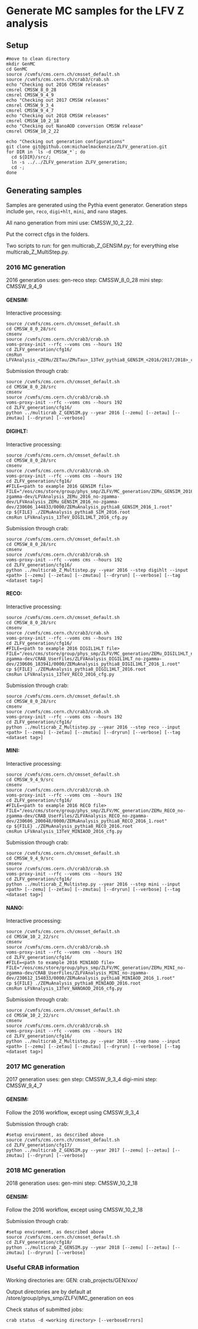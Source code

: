 # Generate MC samples for the LFV Z analysis

## Setup

```
#move to clean directory
mkdir GenMC
cd GenMC
source /cvmfs/cms.cern.ch/cmsset_default.sh
source /cvmfs/cms.cern.ch/crab3/crab.sh
echo "Checking out 2016 CMSSW releases"
cmsrel CMSSW_8_0_28
cmsrel CMSSW_9_4_9
echo "Checking out 2017 CMSSW releases"
cmsrel CMSSW_9_3_4
cmsrel CMSSW_9_4_7
echo "Checking out 2018 CMSSW releases"
cmsrel CMSSW_10_2_18
echo "Checking out NanoAOD conversion CMSSW release"
cmsrel CMSSW_10_2_22

echo "Checking out generation configurations"
git clone git@github.com:michaelmackenzie/ZLFV_generation.git
for DIR in `ls -d CMSSW_*`; do
  cd ${DIR}/src/;
  ln -s ../../ZLFV_generation ZLFV_generation;
  cd -;
done
```

## Generating samples

Samples are generated using the Pythia event generator. Generation steps include `gen`, `reco`, `digi+hlt`, `mini`, and `nano` stages.

All nano generation from mini use: CMSSW_10_2_22.

Put the correct cfgs in the folders.

Two scripts to run: for gen multicrab_Z_GENSIM.py; for everything else multicrab_Z_MultiStep.py.

### 2016 MC generation
2016 generation uses:
gen-reco step: CMSSW_8_0_28
mini step: CMSSW_9_4_9

#### GENSIM:

Interactive processing:
```
source /cvmfs/cms.cern.ch/cmsset_default.sh
cd CMSSW_8_0_28/src
cmsenv
source /cvmfs/cms.cern.ch/crab3/crab.sh
voms-proxy-init --rfc --voms cms --hours 192
cd ZLFV_generation/cfg16/
cmsRun LFVAnalysis_<ZEMu/ZETau/ZMuTau>_13TeV_pythia8_GENSIM_<2016/2017/2018>_cfg.py
```

Submission through crab:
```
source /cvmfs/cms.cern.ch/cmsset_default.sh
cd CMSSW_8_0_28/src
cmsenv
source /cvmfs/cms.cern.ch/crab3/crab.sh
voms-proxy-init --rfc --voms cms --hours 192
cd ZLFV_generation/cfg16/
python ../multicrab_Z_GENSIM.py --year 2016 [--zemu] [--zetau] [--zmutau] [--dryrun] [--verbose]
```

#### DIGIHLT:

Interactive processing:
```
source /cvmfs/cms.cern.ch/cmsset_default.sh
cd CMSSW_8_0_28/src
cmsenv
source /cvmfs/cms.cern.ch/crab3/crab.sh
voms-proxy-init --rfc --voms cms --hours 192
cd ZLFV_generation/cfg16/
#FILE=<path to example 2016 GENSIM file>
FILE="/eos/cms/store/group/phys_smp/ZLFV/MC_generation/ZEMu_GENSIM_2016_no-zgamma-dev/LFVAnalysis_ZEMu_2016_no-zgamma-dev/LFVAnalysis_ZEMu_GENSIM_2016_no-zgamma-dev/230606_144833/0000/ZEMuAnalysis_pythia8_GENSIM_2016_1.root"
cp ${FILE} ./ZEMuAnalysis_pythia8_SIM_2016.root
cmsRun LFVAnalysis_13TeV_DIGIL1HLT_2016_cfg.py
```

Submission through crab:
```
source /cvmfs/cms.cern.ch/cmsset_default.sh
cd CMSSW_8_0_28/src
cmsenv
source /cvmfs/cms.cern.ch/crab3/crab.sh
voms-proxy-init --rfc --voms cms --hours 192
cd ZLFV_generation/cfg16/
python ../multicrab_Z_Multistep.py --year 2016 --step digihlt --input <path> [--zemu] [--zetau] [--zmutau] [--dryrun] [--verbose] [--tag <dataset tag>]
```

#### RECO:

Interactive processing:
```
source /cvmfs/cms.cern.ch/cmsset_default.sh
cd CMSSW_8_0_28/src
cmsenv
source /cvmfs/cms.cern.ch/crab3/crab.sh
voms-proxy-init --rfc --voms cms --hours 192
cd ZLFV_generation/cfg16/
#FILE=<path to example 2016 DIGIL1HLT file>
FILE="/eos/cms/store/group/phys_smp/ZLFV/MC_generation/ZEMu_DIGIL1HLT_no-zgamma-dev/CRAB_UserFiles/ZLFVAnalysis_DIGIL1HLT_no-zgamma-dev/230606_183941/0000/ZEMuAnalysis_pythia8_DIGIL1HLT_2016_1.root"
cp ${FILE} ./ZEMuAnalysis_pythia8_DIGIL1HLT_2016.root
cmsRun LFVAnalysis_13TeV_RECO_2016_cfg.py
```

Submission through crab:
```
source /cvmfs/cms.cern.ch/cmsset_default.sh
cd CMSSW_8_0_28/src
cmsenv
source /cvmfs/cms.cern.ch/crab3/crab.sh
voms-proxy-init --rfc --voms cms --hours 192
cd ZLFV_generation/cfg16/
python ../multicrab_Z_Multistep.py --year 2016 --step reco --input <path> [--zemu] [--zetau] [--zmutau] [--dryrun] [--verbose] [--tag <dataset tag>]
```

#### MINI:

Interactive processing:
```
source /cvmfs/cms.cern.ch/cmsset_default.sh
cd CMSSW_9_4_9/src
cmsenv
source /cvmfs/cms.cern.ch/crab3/crab.sh
voms-proxy-init --rfc --voms cms --hours 192
cd ZLFV_generation/cfg16/
#FILE=<path to example 2016 RECO file>
FILE="/eos/cms/store/group/phys_smp/ZLFV/MC_generation/ZEMu_RECO_no-zgamma-dev/CRAB_UserFiles/ZLFVAnalysis_RECO_no-zgamma-dev/230606_200048/0000/ZEMuAnalysis_pythia8_RECO_2016_1.root"
cp ${FILE} ./ZEMuAnalysis_pythia8_RECO_2016.root
cmsRun LFVAnalysis_13TeV_MINIAOD_2016_cfg.py
```

Submission through crab:
```
source /cvmfs/cms.cern.ch/cmsset_default.sh
cd CMSSW_9_4_9/src
cmsenv
source /cvmfs/cms.cern.ch/crab3/crab.sh
voms-proxy-init --rfc --voms cms --hours 192
cd ZLFV_generation/cfg16/
python ../multicrab_Z_Multistep.py --year 2016 --step mini --input <path> [--zemu] [--zetau] [--zmutau] [--dryrun] [--verbose] [--tag <dataset tag>]
```

#### NANO:

Interactive processing:
```
source /cvmfs/cms.cern.ch/cmsset_default.sh
cd CMSSW_10_2_22/src
cmsenv
source /cvmfs/cms.cern.ch/crab3/crab.sh
voms-proxy-init --rfc --voms cms --hours 192
cd ZLFV_generation/cfg16/
#FILE=<path to example 2016 MINIAOD file>
FILE="/eos/cms/store/group/phys_smp/ZLFV/MC_generation/ZEMu_MINI_no-zgamma-dev/CRAB_UserFiles/ZLFVAnalysis_MINI_no-zgamma-dev/230612_154033/0000/ZEMuAnalysis_pythia8_MINIAOD_2016_1.root"
cp ${FILE} ./ZEMuAnalysis_pythia8_MINIAOD_2016.root
cmsRun LFVAnalysis_13TeV_NANOAOD_2016_cfg.py
```

Submission through crab:
```
source /cvmfs/cms.cern.ch/cmsset_default.sh
cd CMSSW_10_2_22/src
cmsenv
source /cvmfs/cms.cern.ch/crab3/crab.sh
voms-proxy-init --rfc --voms cms --hours 192
cd ZLFV_generation/cfg16/
python ../multicrab_Z_Multistep.py --year 2016 --step nano --input <path> [--zemu] [--zetau] [--zmutau] [--dryrun] [--verbose] [--tag <dataset tag>]
```

### 2017 MC generation
2017 generation uses:
gen step: CMSSW_9_3_4
digi-mini step: CMSSW_9_4_7

#### GENSIM:
Follow the 2016 workflow, except using CMSSW_9_3_4

Submission through crab:
```
#setup enviroment, as described above
source /cvmfs/cms.cern.ch/cmsset_default.sh
cd ZLFV_generation/cfg17/
python ../multicrab_Z_GENSIM.py --year 2017 [--zemu] [--zetau] [--zmutau] [--dryrun] [--verbose]
```

### 2018 MC generation
2018 generation uses:
gen-mini step: CMSSW_10_2_18

#### GENSIM:
Follow the 2016 workflow, except using CMSSW_10_2_18

Submission through crab:
```
#setup enviroment, as described above
source /cvmfs/cms.cern.ch/cmsset_default.sh
cd ZLFV_generation/cfg18/
python ../multicrab_Z_GENSIM.py --year 2018 [--zemu] [--zetau] [--zmutau] [--dryrun] [--verbose]
```


### Useful CRAB information

Working directories are:
GEN: crab_projects/GEN<year>/xxx/

Output directories are by default at /store/group/phys_smp/ZLFV/MC_generation on eos

Check status of submitted jobs:
```
crab status -d <working directory> [--verboseErrors]
```
